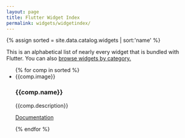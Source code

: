 ```yaml
---
layout: page
title: Flutter Widget Index
permalink: widgets/widgetindex/
---
```

{% assign sorted = site.data.catalog.widgets | sort:'name' %}
<div class="catalog">
    <div class="category-description"><p>This is an alphabetical list of nearly every widget that is bundled with Flutter. You can also <a href="/widgets">browse widgets by category.</a></p></div>
    <ul class="cards">
        {% for comp in sorted %}
        <li class="cards__item">
            <div class="catalog-entry">
                <div class="catalog-image-holder">{{comp.image}}</div>
                <h3>{{comp.name}}</h3>
                <p class="scrollable-description"> {{comp.description}} </p>
                <p><a href="{{comp.link}}">Documentation</a></p><div class="clear"></div>
            </div>
        </li>
        {% endfor %}
    </ul>
</div>